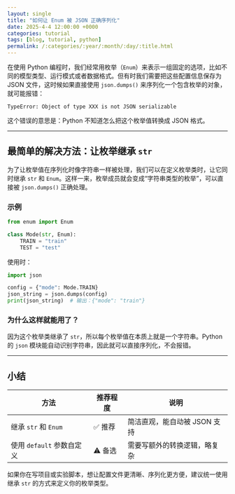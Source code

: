 ```yaml
---
layout: single
title: "如何让 Enum 被 JSON 正确序列化"
date: 2025-4-4 12:00:00 +0000
categories: tutorial
tags: [blog, tutorial, python]
permalink: /:categories/:year/:month/:day/:title.html
---
```



在使用 Python 编程时，我们经常用枚举（`Enum`）来表示一组固定的选项，比如不同的模型类型、运行模式或者数据格式。但有时我们需要把这些配置信息保存为 JSON 文件，这时候如果直接使用 `json.dumps()` 来序列化一个包含枚举的对象，就可能报错：

```
TypeError: Object of type XXX is not JSON serializable
```

这个错误的意思是：Python 不知道怎么把这个枚举值转换成 JSON 格式。

---

## 最简单的解决方法：让枚举继承 `str`

为了让枚举值在序列化时像字符串一样被处理，我们可以在定义枚举类时，让它同时继承 `str` 和 `Enum`。这样一来，枚举成员就会变成“字符串类型的枚举”，可以直接被 `json.dumps()` 正确处理。

### 示例

```python
from enum import Enum

class Mode(str, Enum):
    TRAIN = "train"
    TEST = "test"
```

使用时：

```python
import json

config = {"mode": Mode.TRAIN}
json_string = json.dumps(config)
print(json_string)  # 输出：{"mode": "train"}
```

### 为什么这样就能用了？

因为这个枚举类继承了 `str`，所以每个枚举值在本质上就是一个字符串。Python 的 `json` 模块能自动识别字符串，因此就可以直接序列化，不会报错。

---

## 小结

| 方法                      | 推荐程度 | 说明                          |
|---------------------------|----------|-------------------------------|
| 继承 `str` 和 `Enum`      | ✅ 推荐   | 简洁直观，能自动被 JSON 支持   |
| 使用 `default` 参数自定义 | ⚠️ 备选   | 需要写额外的转换逻辑，略复杂    |

如果你在写项目或实验脚本，想让配置文件更清晰、序列化更方便，建议统一使用继承 `str` 的方式来定义你的枚举类型。
